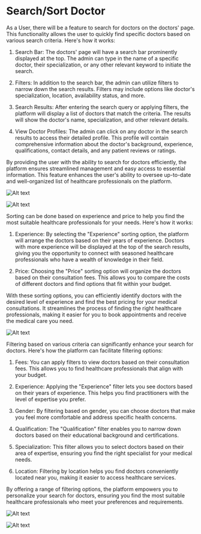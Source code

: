 # Search/Sort Doctor

As a User, there will be a feature to search for doctors on the doctors' page. This functionality allows the user to quickly find specific doctors based on various search criteria. Here's how it works:

1. Search Bar: The doctors' page will have a search bar prominently displayed at the top. The admin can type in the name of a specific doctor, their specialization, or any other relevant keyword to initiate the search.

2. Filters: In addition to the search bar, the admin can utilize filters to narrow down the search results. Filters may include options like doctor's specialization, location, availability status, and more.

3. Search Results: After entering the search query or applying filters, the platform will display a list of doctors that match the criteria. The results will show the doctor's name, specialization, and other relevant details.

4. View Doctor Profiles: The admin can click on any doctor in the search results to access their detailed profile. This profile will contain comprehensive information about the doctor's background, experience, qualifications, contact details, and any patient reviews or ratings.

By providing the user with the ability to search for doctors efficiently, the platform ensures streamlined management and easy access to essential information. This feature enhances the user's ability to oversee up-to-date and well-organized list of healthcare professionals on the platform.

![Alt text](images/mobile/doctor/25.jpg)

![Alt text](images/mobile/doctor/28.jpg)

Sorting can be done based on experience and price to help you find the most suitable healthcare professionals for your needs. Here's how it works:

1. Experience: By selecting the "Experience" sorting option, the platform will arrange the doctors based on their years of experience. Doctors with more experience will be displayed at the top of the search results, giving you the opportunity to connect with seasoned healthcare professionals who have a wealth of knowledge in their field.

2. Price: Choosing the "Price" sorting option will organize the doctors based on their consultation fees. This allows you to compare the costs of different doctors and find options that fit within your budget.

With these sorting options, you can efficiently identify doctors with the desired level of experience and find the best pricing for your medical consultations. It streamlines the process of finding the right healthcare professionals, making it easier for you to book appointments and receive the medical care you need.

![Alt text](images/mobile/doctor/29.jpg)

Filtering based on various criteria can significantly enhance your search for doctors. Here's how the platform can facilitate filtering options:

1. Fees: You can apply filters to view doctors based on their consultation fees. This allows you to find healthcare professionals that align with your budget.

2. Experience: Applying the "Experience" filter lets you see doctors based on their years of experience. This helps you find practitioners with the level of expertise you prefer.

3. Gender: By filtering based on gender, you can choose doctors that make you feel more comfortable and address specific health concerns.

4. Qualification: The "Qualification" filter enables you to narrow down doctors based on their educational background and certifications.

5. Specialization: This filter allows you to select doctors based on their area of expertise, ensuring you find the right specialist for your medical needs.

6. Location: Filtering by location helps you find doctors conveniently located near you, making it easier to access healthcare services.

By offering a range of filtering options, the platform empowers you to personalize your search for doctors, ensuring you find the most suitable healthcare professionals who meet your preferences and requirements.

![Alt text](images/mobile/doctor/31.jpg)

![Alt text](images/mobile/doctor/32.jpg)
